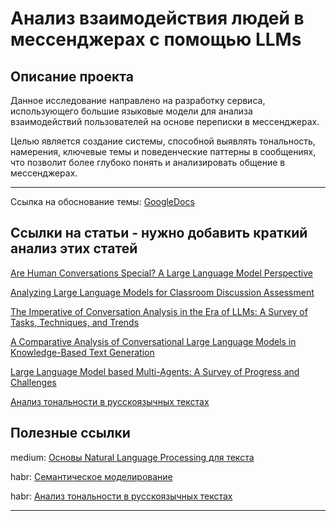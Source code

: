 # Анализ взаимодействия людей в  мессенджерах с помощью LLMs
## Описание проекта
  Данное исследование направлено на разработку сервиса, использующего большие языковые модели для анализа взаимодействий пользователей на основе переписки в мессенджерах.


  Целью является создание системы, способной выявлять тональность, намерения, ключевые темы и поведенческие паттерны в сообщениях, что позволит более глубоко понять и анализировать общение в мессенджерах. 

---
Ссылка на обоснование темы: [GoogleDocs](https://docs.google.com/document/d/1Q314_RXF0SDzG8tH7d6DlaXOZ8z3hVloAQTGEoBrgmI/edit?tab=t.0)

## Ссылки на статьи - нужно добавить краткий анализ этих статей
[Are Human Conversations Special? A Large Language Model Perspective](https://arxiv.org/pdf/2403.05045)


[Analyzing Large Language Models for Classroom Discussion Assessment](https://educationaldatamining.org/edm2024/proceedings/2024.EDM-short-papers.50/2024.EDM-short-papers.50.pdf)


[The Imperative of Conversation Analysis in the Era of LLMs: A Survey of Tasks, Techniques, and Trends](https://arxiv.org/pdf/2409.14195)


[A Comparative Analysis of Conversational Large Language Models in Knowledge-Based Text Generation](https://www.researchgate.net/publication/377922820_A_Comparative_Analysis_of_Conversational_Large_Language_Models_in_Knowledge-Based_Text_Generation)


[Large Language Model based Multi-Agents: A Survey of Progress and Challenges](https://arxiv.org/pdf/2402.01680)


[Анализ тональности в русскоязычных текстах](https://ieeexplore.ieee.org/stamp/stamp.jsp?tp=&arnumber=9117010)


## Полезные ссылки
medium: [Основы Natural Language Processing для текста](https://habr.com/ru/companies/Voximplant/articles/446738/)


habr: [Семантическое моделирование](https://medium.com/@dmonakhov_47478/%D0%B2%D0%B2%D0%B5%D0%B4%D0%B5%D0%BD%D0%B8%D0%B5-%D0%B2-%D1%81%D0%B5%D0%BC%D0%B0%D0%BD%D1%82%D0%B8%D1%87%D0%B5%D1%81%D0%BA%D0%BE%D0%B5-%D0%BC%D0%BE%D0%B4%D0%B5%D0%BB%D0%B8%D1%80%D0%BE%D0%B2%D0%B0%D0%BD%D0%B8%D0%B5-ca58a3fcd48a)

habr: [Анализ тональности в русскоязычных текстах](https://habr.com/ru/companies/vk/articles/516214/)

---